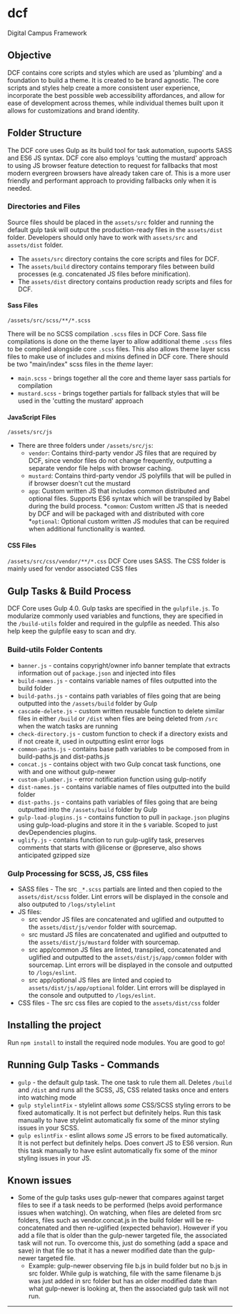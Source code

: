 # dcf
Digital Campus Framework



## Objective
DCF contains core scripts and styles which are used as 'plumbing' and a foundation to build a theme. It is created to be brand agnostic.
The core scripts and styles help create a more consistent user experience, incorporate the best possible web accessibility affordances, and allow for ease of development across themes, while individual themes built upon it allows for customizations and brand identity.



## Folder Structure 
The DCF core uses Gulp as its build tool for task automation, supoorts SASS and ES6 JS syntax. DCF core also employs 'cutting the mustard' approach to using JS browser feature detection to request for fallbacks that most modern evergreen browsers have already taken care of. This is a more user friendly and performant approach to providing fallbacks only when it is needed. 



### Directories and Files 
Source files should be placed in the `assets/src` folder and running the default gulp task will output the production-ready files in the `assets/dist` folder. Developers should only have to work with `assets/src` and `assets/dist` folder. 

* The `assets/src` directory contains the core scripts and files for DCF.
* The `assets/build` directory contains temporary files between build processes (e.g. concatenated JS files before minification).
* The `assets/dist` directory contains production ready scripts and files for DCF.


#### Sass Files
`/assets/src/scss/**/*.scss`

There will be no SCSS compilation `.scss` files in DCF Core. Sass file compilations is done on the theme layer to allow additional theme `.scss` files to be compiled alongside core `.scss` files. This also allows theme layer scss files to make use of includes and mixins defined in DCF core. There should be two "main/index" scss files in the _theme_ layer:
* `main.scss` - brings together all the core and theme layer sass partials for compilation
* `mustard.scss` - brings together partials for fallback styles that will be used in the 'cutting the mustard' approach 


#### JavaScript Files
`/assets/src/js`

* There are three folders under `/assets/src/js`:
    * `vendor`: Contains third-party vendor JS files that are required by DCF, since vendor files do not change frequently, outputting a separate vendor file helps with browser caching.
    * `mustard`: Contains third-party vendor JS polyfills that will be pulled in if browser doesn't cut the mustard
    * `app`: Custom written JS that includes common distributed and optional files. Supports ES6 syntax which will be transpiled by Babel during the build process.
      *`common`: Custom written JS that is needed by DCF and will be packaged with and distributed with core
      *`optional`: Optional custom written JS modules that can be required when additional functionality is wanted.
      
      
#### CSS Files
`/assets/src/css/vendor/**/*.css`
DCF Core uses SASS. The CSS folder is mainly used for vendor associated CSS files 




## Gulp Tasks & Build Process
DCF Core uses Gulp 4.0. Gulp tasks are specified in the `gulpfile.js`. To modularize commonly used variables and functions, they are specified in the `/build-utils` folder and required in the gulpfile as needed. This also help keep the gulpfile easy to scan and dry.


### Build-utils Folder Contents
* `banner.js` - contains copyright/owner info banner template that extracts information out of `package.json` and injected into files 
* `build-names.js` - contains variable names of files outputted into the build folder
* `build-paths.js` - contains path variables of files going that are being outputted into the `/assets/build` folder by Gulp
* `cascade-delete.js` - custom written reusable function to delete similar files in either `/build` or `/dist` when files are being deleted from `/src` when the watch tasks are running
* `check-directory.js` - custom function to check if a directory exists and if not create it, used in outputting eslint error logs
* `common-paths.js` - contains base path variables to be composed from in build-paths.js and dist-paths.js
* `concat.js` - contains object with two Gulp concat task functions, one with and one without gulp-newer
* `custom-plumber.js` - error notification function using gulp-notify
* `dist-names.js` - contains variable names of files outputted into the build folder
* `dist-paths.js` - contains path variables of files going that are being outputted into the `/assets/build` folder by Gulp
* `gulp-load-plugins.js` - contains function to pull in `package.json` plugins using gulp-load-plugins and store it in the `$` variable. Scoped to just devDependencies plugins.
*  `uglify.js` - contains function to run gulp-uglify task, preserves comments that starts with @license or @preserve, also shows anticipated gzipped size 


### Gulp Processing for SCSS, JS, CSS files
 * SASS files - The src `_*.scss` partials are linted and then copied to the `assets/dist/scss` folder. Lint errors will be displayed in the console and also outputed to `/logs/stylelint` 
 * JS files:
    * src vendor JS files are concatenated and uglified and outputted to the `assets/dist/js/vendor` folder with sourcemap.
    * src mustard JS files are concatenated and uglified and outputted to the `assets/dist/js/mustard` folder with sourcemap.
    * src app/common JS files are linted, transpiled, concatenated and uglified and outputted to the `assets/dist/js/app/common` folder with sourcemap. Lint errors will be displayed in the console and outputted to `/logs/eslint`.
    * src app/optional JS files are linted and copied to `assets/dist/js/app/optional` folder. Lint errors will be displayed in the console and outputted to `/logs/eslint`.
* CSS files - The src css files are copied to the `assets/dist/css` folder
    
    

## Installing the project

Run `npm install` to install the required node modules.
You are good to go!

## Running Gulp Tasks - Commands
* `gulp` - the default gulp task. The one task to rule them all. Deletes `/build` and `/dist` and runs all the SCSS, JS, CSS related tasks once and enters into watching mode
* `gulp stylelintFix` - stylelint allows _some_ CSS/SCSS styling errors to be fixed automatically. It is not perfect but definitely helps. Run this task manually to have stylelint automatically fix some of the minor styling issues in your SCSS.
* `gulp eslintFix` - eslint allows _some_ JS errors to be fixed automatically. It is not perfect but definitely helps. Does convert JS to ES6 version. Run this task manually to have eslint automatically fix some of the minor styling issues in your JS.

## Known issues
* Some of the gulp tasks uses gulp-newer that compares against target files to see if a task needs to be performed (helps avoid performance issues when watching). On watching, when files are deleted from src folders, files such as vendor.concat.js in the build folder will be re-concatenated and then re-uglified (expected behavior). However if you add a file that is older than the gulp-newer targeted file, the associated task will not run. To overcome this, just do something (add a space and save) in that file so that it has a newer modified date than the gulp-newer targeted file.
    * Example: gulp-newer observing file b.js in build folder but no b.js in src folder. While gulp is watching, file with the same filename b.js was just added in src folder but has an older modified date than what gulp-newer is looking at, then the associated gulp task will not run.   


---